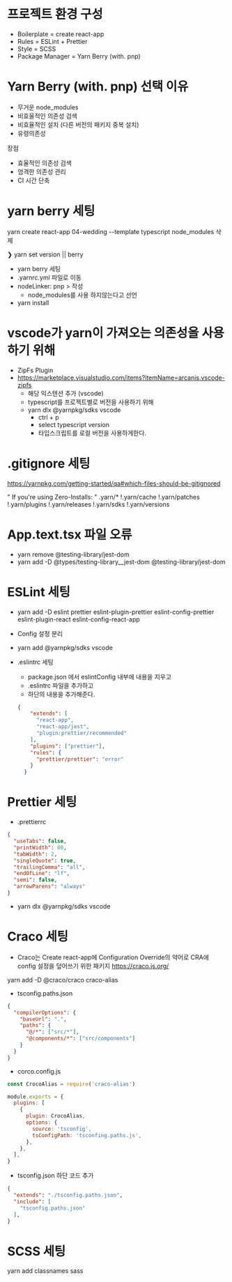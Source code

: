 # 프로젝트 환경 구성
- Boilerplate = create react-app
- Rules = ESLint + Prettier
- Style = SCSS
- Package Manager = Yarn Berry (with. pnp)


# Yarn Berry (with. pnp) 선택 이유
- 무거운 node_modules
- 비효울적인 의존성 검색
- 비효율적인 설치 (다른 버전의 패키지 중복 설치)
- 유령의존성

장점
- 효율적인 의존성 검색
- 엄격한 의존성 관리
- CI 시간 단축


# yarn berry 세팅
yarn create react-app 04-wedding --template typescript
node_modules 삭제

❯ yarn set version <version> || berry
  - yarn berry 세팅
  - .yarnrc.yml 파일로 이동
  - nodeLinker: pnp > 작성
    - node_modules를 사용 하지않는다고 선언
  - yarn install


# vscode가 yarn이 가져오는 의존성을 사용하기 위해
  - ZipFs Plugin
  - https://marketplace.visualstudio.com/items?itemName=arcanis.vscode-zipfs
    - 해당 익스텐션 추가 (vscode)
    - typescript를 프로젝트별로 버전을 사용하기 위해
    - yarn dlx @yarnpkg/sdks vscode
      - ctrl + p
      - select typescript version 
      - 타입스크립트를 로컬 버전을 사용하게한다.


# .gitignore 세팅
<a href="https://yarnpkg.com/getting-started/qa#which-files-should-be-gitignored">https://yarnpkg.com/getting-started/qa#which-files-should-be-gitignored</a>

" If you're using Zero-Installs: "
  .yarn/*
  !.yarn/cache
  !.yarn/patches
  !.yarn/plugins
  !.yarn/releases
  !.yarn/sdks
  !.yarn/versions

# App.text.tsx 파일 오류
  - yarn remove @testing-library/jest-dom
  - yarn add -D @types/testing-library__jest-dom @testing-library/jest-dom


# ESLint 세팅
  - yarn add -D eslint prettier eslint-plugin-prettier eslint-config-prettier eslint-plugin-react eslint-config-react-app
  - Config 설정 분리
  - yarn add @yarnpkg/sdks vscode

  - .eslintrc 세팅
    - package.json 에서 eslintConfig 내부에 내용을 지우고
    - .eslintrc 파일을 추가하고
    - 하단의 내용을 추가해준다.

    ``` json
    {
        "extends": [
          "react-app",
          "react-app/jest",
          "plugin:prettier/recommended"
        ],
        "plugins": ["prettier"],
        "rules": {
          "prettier/prettier": "error"
        }
      }
    ```

# Prettier 세팅
  - .prettierrc

  ``` json
  {
    "useTabs": false,
    "printWidth": 80,
    "tabWidth": 2,
    "singleQuote": true,
    "trailingComma": "all",
    "endOfLine": "lf",
    "semi": false,
    "arrowParens": "always"
  }
  ```

  - yarn dlx @yarnpkg/sdks vscode


# Craco 세팅
- Craco는 Create react-app에 Configuration Override의 약어로 CRA에 config 설정을 덮어쓰기 위한 패키지
<a href="https://craco.js.org/">https://craco.js.org/</a>

yarn add -D @craco/craco craco-alias

- tsconfig.paths.json
``` json
{
  "compilerOptions": {
    "baseUrl": ".",
    "paths": {
      "@/*": ["src/*"],
      "@components/*": ["src/components"]
    }
  }
}
```

- corco.config.js
``` javascript
const CrocoAlias = require('craco-alias')

module.exports = {
  plugins: [
    {
      plugin: CrocoAlias,
      options: {
        source: 'tsconfig',
        tsConfigPath: 'tsconfing.paths.js',
      },
    },
  ],
}

```
- tsconfig.json 하단 코드 추가
``` json
{
  "extends": "./tsconfig.paths.json",
  "include": [
    "tsconfig.paths.json"
  ],  
}

```


# SCSS 세팅

yarn add classnames sass